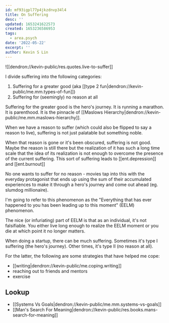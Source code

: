 ```yaml
---
id: mf93igpl77p4jkzdnvp34l4
title: On Suffering
desc: ''
updated: 1653241622573
created: 1653236586953
tags:
  - area.psych
date: '2022-05-22'
excerpt: ''
author: Kevin S Lin
---
```


![[dendron://kevin-public/res.quotes.live-to-suffer]]

I divide suffering into the following categories:

1. Suffering for a greater good (aka [[type 2 fun|dendron://kevin-public/me.mm.types-of-fun]]) 
1. Suffering for (seemingly) no reason at all

Suffering for the greater good is the hero's journey. It is running a marathon. It is parenthood. It is the pinnacle of [[Maslows Hierarchy|dendron://kevin-public/me.mm.maslows-hierarchy]]. 

When we have a reason to suffer (which could also be flipped to say a reason to live), suffering is not just palatable but something noble.

When that reason is gone or it's been obscured, suffering is not good. Maybe the reason is still there but the realization of it has such a long time scale that the idea of its realization is not enough to overcome the presence of the current suffering. This sort of suffering leads to [[ent.depression]] and [[ent.burnout]]

No one wants to suffer for no reason - movies tap into this with the everyday protagonist that ends up using the sum of their accumulated experiences to make it through a hero's journey and come out ahead (eg. slumdog millionaire).

I'm going to refer to this phenomenon as the "Everything that has ever happened to you has been leading up to this moment" (EELM) phenomenon. 

The nice (or infuriating) part of EELM  is that as an individual, it's not falsifiable. You either live long enough to realize the EELM moment or you die at which point it no longer matters. 

When doing a startup, there can be much suffering. Sometimes it's type I suffering (the hero's journey). Other times, it's type II (no reason at all).

For the latter, the following are some strategies that have helped me cope:
- [[writing|dendron://kevin-public/me.coping.writing]] 
- reaching out to friends and mentors
- exercise 

## Lookup
- [[Systems Vs Goals|dendron://kevin-public/me.mm.systems-vs-goals]]
- [[Man's Search For Meaning|dendron://kevin-public/res.books.mans-search-for-meaning]]
